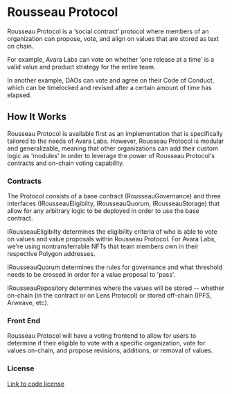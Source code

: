 # Rousseau Protocol

Rousseau Protocol is a ‘social contract’ protocol where members of an organization can propose, vote, and align on values that are stored as text on chain.

For example, Avara Labs can vote on whether 'one release at a time' is a valid value and product strategy for the entire team.

In another example, DAOs can vote and agree on their Code of Conduct, which can be timelocked and revised after a certain amount of time has elapsed.

## How It Works

Rousseau Protocol is available first as an implementation that is specifically tailored to the needs of Avara Labs. However, Rousseau Protocol is modular and generalizable, meaning that other organizations can add their custom logic as 'modules' in order to leverage the power of Rousseau Protocol's contracts and on-chain voting capability.

### Contracts

The Protocol consists of a base contract (RousseauGovernance) and three interfaces (IRousseauEligibilty, IRousseauQuorum, IRousseauStorage) that allow for any arbitrary logic to be deployed in order to use the base contract.

IRousseauEligibilty determines the eligibility criteria of who is able to vote on values and value proposals within Rousseau Protocol. For Avara Labs, we're using nontransferrable NFTs that team members own in their respective Polygon addresses.

IRousseauQuorum determines the rules for governance and what threshold needs to be crossed in order for a value proposal to 'pass'.

IRousseauRepository determines where the values will be stored -- whether on-chain (in the contract or on Lens Protocol) or stored off-chain (IPFS, Arweave, etc).

### Front End
Rousseau Protocol will have a voting frontend to allow for users to determine if their eligible to vote with a specific organization, vote for values on-chain, and propose revisions, additions, or removal of values. 

### License

[Link to code license](LICENSE.md)